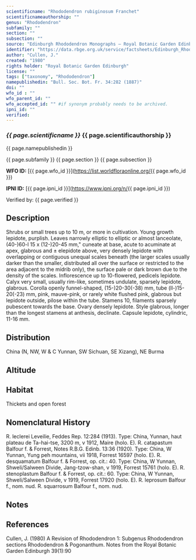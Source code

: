 ```yaml
---
scientificname: "Rhododendron rubiginosum Franchet"
scientificnameauthorship: ""
genus: "Rhododendron"
subfamily: ""
section: ""
subsection: ""
source: "Edinburgh Rhododendron Monographs – Royal Botanic Garden Edinburgh"
identifier: "https://data.rbge.org.uk/service/factsheets/Edinburgh_Rhododendron_Monographs.xhtml"
author: "Cullen, J."
created: "1980"
rights holder: "Royal Botanic Garden Edinburgh"
license: ""
tags: ["taxonomy", "Rhododendron"]
namepublishedin: "Bull. Soc. Bot. Fr. 34:282 (1887)"
doi: ""
wfo_id : ""
wfo_parent_id: ""
wfo_accepted_id: "" #if synonym probably needs to be archived.                      
ipni_id: ""
verified:
---
```

### _{{ page.scientificname }}_ {{ page.scientificauthorship }}
 {{ page.namepublishedin }}

{{ page.subfamily }} {{ page.section }} {{ page.subsection }}

**WFO ID:** [{{ page.wfo_id }}](https://list.worldfloraonline.org/{{ page.wfo_id }})

**IPNI ID:** [{{ page.ipni_id }}](https://www.ipni.org/n/{{ page.ipni_id }})

Verified by: {{ page.verified }}



## Description
Shrubs or small trees up to 10 m, or more in cultivation. Young growth lepidote, purplish. Leaves narrowly elliptic to elliptic or almost lanceolate, (40-)60-l 15 x (12-)20-45 mm," cuneate at base, acute to acuminate at apex, glabrous and ± elepidote above, very densely lepidote with overlapping or contiguous unequal scales beneath (the larger scales usually darker than the smaller, distributed all over the surface or restricted to the area adjacent to the midrib only), the surface pale or dark brown due to the density of the scales. Inflorescence up to 10-flowered, pedicels lepidote. Calyx very small, usually rim-like, sometimes undulate, sparsely lepidote, glabrous. Corolla openly funnel-shaped, (15-)20-30(-38) mm, tube (ll-)15-20(-23) mm, pink, mauve-pink, or rarely white flushed pink, glabrous but lepidote outside, pilose within the tube. Stamens 10, filaments sparsely pubescent towards the base. Ovary densely lepidote. Style glabrous, longer than the longest stamens at anthesis, declinate. Capsule lepidote, cylindric, 11-16 mm.

## Distribution
China (N, NW, W & C Yunnan, SW Sichuan, SE Xizang), NE Burma

## Altitude


## Habitat
Thickets and open forest

## Nomenclatural History
R. leclerei Leveilie, Feddes Rep. 12:284 (1913). Type: China, Yunnan, haut plateau de Ta-hai-tse, 3200 m, v 1912, Maire (holo. E). R. catapastum Balfour f. & Forrest, Notes R.B.G. Edinb. 13:36 (1920). Type: China, W Yunnan, Yung peh mountains, vii 1918, Forrest 16597 (holo. E). R. desquamatum Balfour f. & Forrest, op. cit.: 40. Type: China, W Yunnan, Shweli/Salween Divide, Jang-tzow-shan, v 1919, Forrest 15761 (holo. E). R. stenoplastum Balfour f. & Forrest, op. cit.: 60. Type: China, W Yunnan, Shweli/Salween Divide, v 1919, Forrest 17920 (holo. E). R. leprosum Balfour f., nom. nud. R. squarrosum Balfour f., nom. nud.
                       
## Notes


## References

Cullen, J. (1980) A Revision of Rhododendron 1: Subgenus Rhododendron sections Rhododendron & Pogonanthum. Notes from the Royal Botanic Garden Edinburgh 39(1):90
